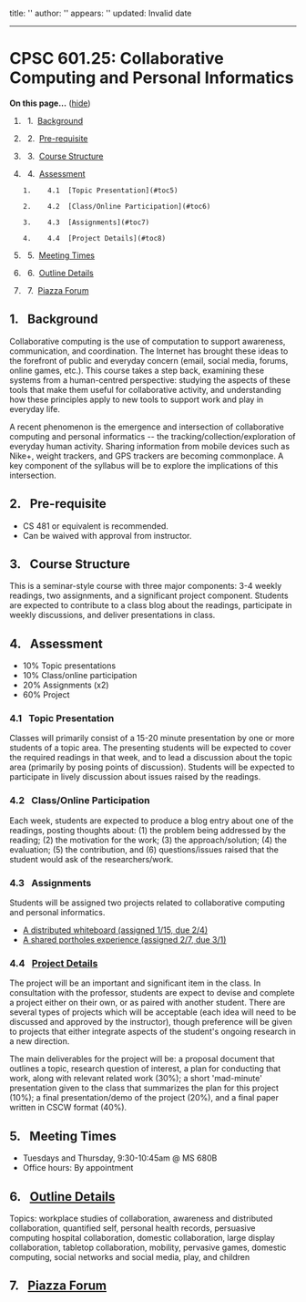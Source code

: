 title: ''
author: ''
appears: ''
updated: Invalid date

---

# CPSC 601.25: Collaborative Computing and Personal Informatics

<div class="toc">

<a name="toc" id="toc"></a>**On this page...** ([hide](javascript:toggle('tocid');))

1.    1.  [Background](#toc1)

2.    2.  [Pre-requisite](#toc2)

3.    3.  [Course Structure](#toc3)

4.    4.  [Assessment](#toc4)

        1.    4.1  [Topic Presentation](#toc5)

        2.    4.2  [Class/Online Participation](#toc6)

        3.    4.3  [Assignments](#toc7)

        4.    4.4  [Project Details](#toc8)

5.    5.  [Meeting Times](#toc9)

6.    6.  [Outline Details](#toc10)

7.    7.  [Piazza Forum](#toc11)</div>

## <a name="toc1" id="toc1"></a>1.  Background

Collaborative computing is the use of computation to support awareness, communication, and coordination. The Internet has brought these ideas to the forefront of public and everyday concern (email, social media, forums, online games, etc.). This course takes a step back, examining these systems from a human-centred perspective: studying the aspects of these tools that make them useful for collaborative activity, and understanding how these principles apply to new tools to support work and play in everyday life.

A recent phenomenon is the emergence and intersection of collaborative computing and personal informatics -- the tracking/collection/exploration of everyday human activity. Sharing information from mobile devices such as Nike+, weight trackers, and GPS trackers are becoming commonplace. A key component of the syllabus will be to explore the implications of this intersection.

## <a name="toc2" id="toc2"></a>2.  Pre-requisite

* CS 481 or equivalent is recommended.
* Can be waived with approval from instructor.

## <a name="toc3" id="toc3"></a>3.  Course Structure

This is a seminar-style course with three major components: 3-4 weekly readings, two assignments, and a significant project component. Students are expected to contribute to a class blog about the readings, participate in weekly discussions, and deliver presentations in class.

## <a name="toc4" id="toc4"></a>4.  Assessment

* 10% Topic presentations
* 10% Class/online participation
* 20% Assignments (x2)
* 60% Project

### <a name="toc5" id="toc5"></a>4.1  Topic Presentation

Classes will primarily consist of a 15-20 minute presentation by one or more students of a topic area. The presenting students will be expected to cover the required readings in that week, and to lead a discussion about the topic area (primarily by posing points of discussion). Students will be expected to participate in lively discussion about issues raised by the readings.

### <a name="toc6" id="toc6"></a>4.2  Class/Online Participation

Each week, students are expected to produce a blog entry about one of the readings, posting thoughts about: (1) the problem being addressed by the reading; (2) the motivation for the work; (3) the approach/solution; (4) the evaluation; (5) the contribution, and (6) questions/issues raised that the student would ask of the researchers/work.

### <a name="toc7" id="toc7"></a>4.3  Assignments

Students will be assigned two projects related to collaborative computing and personal informatics.

* [A distributed whiteboard (assigned 1/15, due 2/4)](A1.md)
* [A shared portholes experience (assigned 2/7, due 3/1)](A2.md)

### <a name="toc8" id="toc8"></a>4.4  [Project Details](SPC601W2013ProjectDetails.md)

The project will be an important and significant item in the class. In consultation with the professor, students are expect to devise and complete a project either on their own, or as paired with another student. There are several types of projects which will be acceptable (each idea will need to be discussed and approved by the instructor), though preference will be given to projects that either integrate aspects of the student's ongoing research in a new direction.

The main deliverables for the project will be: a proposal document that outlines a topic, research question of interest, a plan for conducting that work, along with relevant related work (30%); a short 'mad-minute' presentation given to the class that summarizes the plan for this project (10%); a final presentation/demo of the project (20%), and a final paper written in CSCW format (40%).

## <a name="toc9" id="toc9"></a>5.  Meeting Times

* Tuesdays and Thursday, 9:30-10:45am @ MS 680B
* Office hours: By appointment

## <a name="toc10" id="toc10"></a>6.  [Outline Details](OutlineDetails.md)

Topics: workplace studies of collaboration, awareness and distributed collaboration, quantified self, personal health records, persuasive computing
hospital collaboration, domestic collaboration, large display collaboration, tabletop collaboration, mobility, pervasive games, domestic computing, social networks and social media, play, and children

## <a name="toc11" id="toc11"></a>7.  [Piazza Forum](https://piazza.com/class#winter2013/cpsc60125)
